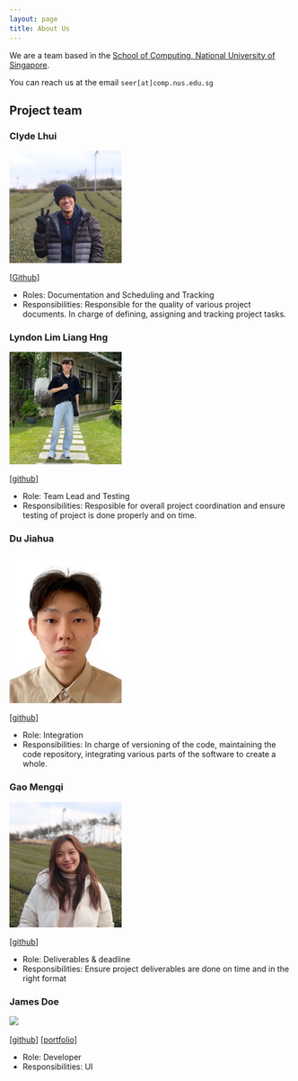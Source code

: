```yaml
---
layout: page
title: About Us
---
```


We are a team based in the [School of Computing, National University of Singapore](http://www.comp.nus.edu.sg).

You can reach us at the email `seer[at]comp.nus.edu.sg`

## Project team

### Clyde Lhui

<img src="images/clydelhui.png" width="200px">

[[Github](https://github.com/clydelhui)]

* Roles: Documentation and Scheduling and Tracking
* Responsibilities: Responsible for the quality of various project documents.
In charge of defining, assigning and tracking project tasks.

### Lyndon Lim Liang Hng

<img src="images/lyndonlim27.png" width="200px">

[[github](http://github.com/lyndonlim27)]

* Role: Team Lead and Testing
* Responsibilities: Resposible for overall project coordination and ensure testing of project is done properly and on time.

### Du Jiahua

<img src="images/edures888.png" width="200px">

[[github](https://github.com/edures888)]

* Role: Integration
* Responsibilities: In charge of versioning of the code, maintaining the code repository, integrating various parts of
  the software to create a whole.

### Gao Mengqi

<img src="images/gmengqi.png" width="200px">

[[github](https://github.com/gmengqi)]

* Role: Deliverables & deadline
* Responsibilities: Ensure project deliverables are done on time and in the right format 

### James Doe

<img src="images/johndoe.png" width="200px">

[[github](http://github.com/johndoe)]
[[portfolio](team/gmengqi.md)]

* Role: Developer
* Responsibilities: UI
